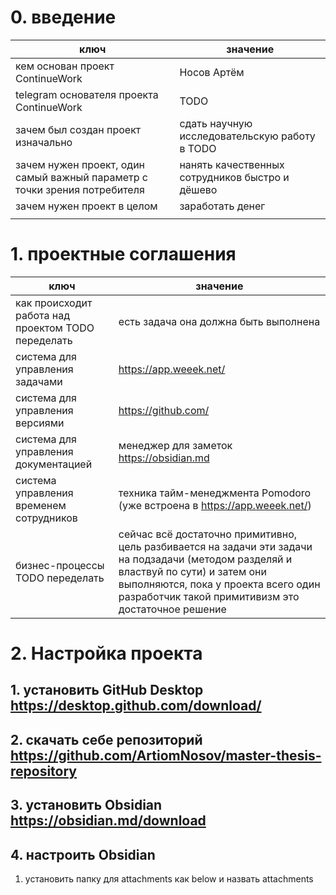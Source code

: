 # 0. введение

| ключ                                                                      | значение                                        |
| ------------------------------------------------------------------------- | ----------------------------------------------- |
| кем основан проект ContinueWork                                           | Носов Артём                                     |
| telegram основателя проекта ContinueWork                                  | TODO                                            |
| зачем был создан проект изначально                                        | сдать научную исследовательскую работу в TODO   |
| зачем нужен проект, один самый важный параметр с точки зрения потребителя | нанять качественных сотрудников быстро и дёшево |
| зачем нужен проект в целом                                                | заработать денег                                |
|                                                                           |                                                 |
# 1. проектные соглашения

| ключ                                               | значение                                                                                                                                                                                                                            |
| -------------------------------------------------- | ----------------------------------------------------------------------------------------------------------------------------------------------------------------------------------------------------------------------------------- |
| как происходит работа над проектом TODO переделать | есть задача она должна быть выполнена                                                                                                                                                                                               |
| система для управления задачами                    | https://app.weeek.net/                                                                                                                                                                                                              |
| система для управления версиями                    | https://github.com/                                                                                                                                                                                                                 |
| система для управления документацией               | менеджер для заметок https://obsidian.md                                                                                                                                                                                            |
| система управления временем сотрудников            | техника тайм-менеджмента Pomodoro (уже встроена в https://app.weeek.net/)                                                                                                                                                           |
| бизнес-процессы TODO переделать                    | сейчас всё достаточно примитивно, цель разбивается на задачи эти задачи на подзадачи (методом разделяй и властвуй по сути) и затем они выполняются, пока у проекта всего один разработчик такой примитивизм это достаточное решение |

# 2. Настройка проекта
## 1. установить GitHub Desktop https://desktop.github.com/download/
## 2. скачать себе репозиторий https://github.com/ArtiomNosov/master-thesis-repository
## 3. установить Obsidian https://obsidian.md/download
## 4. настроить Obsidian
1. установить папку для attachments как below и назвать attachments